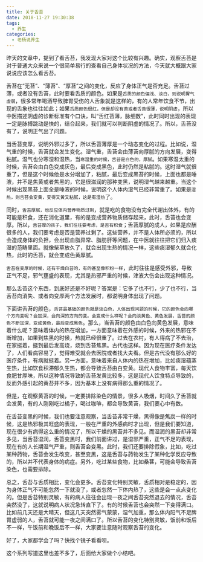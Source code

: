 ```yaml
---
title: 关于舌苔
date: 2018-11-27 19:30:38
tags: 
  - 养生
categories:
  - 老杨说养生
---
```


昨天的文章中，提到了看舌苔，我发现大家对这个比较有兴趣。确实，观察舌苔是对于普通大众来说一个很简单易行的查看自己身体状况的方法，今天就大概跟大家说说应该怎么看舌苔。
<!--more-->

舌苔在“无苔”、“薄苔”、“厚苔”之间的变化，反应了身体正气是否充足。舌苔过薄，或者没有舌苔，此时要看舌质的颜色。如果是`舌质的颜色偏浅、淡白，则说明胃气虚弱`，很多常年喝酒导致脾胃受伤的人舌象就是这样的，有的人常年饮食不节，出现的舌象也往往如此；如果`舌质颜色很红，但是却没有苔或者舌苔很薄，说明阴虚`，所以中医描述阴虚的诊断标准有个口诀，叫“舌红苔薄，脉细数”，此时同时出现的表现一定是脉搏跳动是快的，结合起来，我们就可以判断阴虚的情况了。所以，舌苔没有了，说明正气出了问题。

当舌苔变厚，说明外邪过多了，所以舌苔薄厚是一个动态变化的过程。比如说，湿气重的时候，舌苔就会发生变化。湿气重，舌苔会由薄苔向厚腻的方向发展，变得粘腻。湿气也分寒湿和湿热，当`寒湿重的时候，舌苔是白色的，厚腻`。如果寒湿太重的时候，舌苔会由白色变成灰色，最后变成黑色，此时仍然是粘腻的。这时湿气就很重了，但是这个时候他是水分增加了，粘腻，最后变成黑苔的时候，上面也都是唾液，并不是焦黄或者焦黑的，它是很滋润的那种变黑，说明湿气越来越重。当这个时候出现黑苔上面全是唾液的时候，说明这个人体内湿气已经非常重了。如果是`湿热，则舌苔会变黄，变得又黄又粘腻，这是有湿热`了。

同时，`舌苔厚腻，也反应体内营养物质过剩`，就是吃的食物没有完全代谢出体外，有的可能是积食，还在消化道里，有的是变成营养物质储存起来，此时，舌苔也会变厚。所以，`舌苔厚的孩子，我们往往要考虑，是否有积食`；舌苔厚腻的成人，如果是应酬很多的人，我们要考虑是否是营养过剩了。这些营养，并不是人体所必须的，所以会造成身体的负担，会出现血脂异常、脂肪肝等问题，在中医就往往把它们归入痰湿的范畴里面。就像柴草放久了，就会出现生热的情况一样，这些痰湿郁久就会化热，此时的舌苔，就会变成色黄厚腻。

`舌苔在变厚的时候，还有干燥白苔的，有的甚至像积粉一样`，此时往往是感受外邪，导致正气不足，邪气壅盛的表现，尤其是热邪严重的时候，津液大伤会出现这种情况。

那么舌苔这个东西，到底好还是不好呢？答案是：它多了也不行，少了也不行，当舌苔向消失、或者向变厚两个方法发展时，都说明身体出现了问题。

下面讲舌苔的颜色，`舌苔最基础的颜色就是淡白色，人体出现问题的时候，它的颜色会向哪个方向变呢？会加深，会向深的方向的变。会变成什么样呢？会向淡黄色、黄色发展，舌苔的颜色不断加深，变成黄色，最后变成黑色`。那么，当舌苔的颜色由白色向黄色发展，意味着什么呢？意味着体内的热在增加，一方面意味着在外感的时候，外来的热邪在不断增加，如果到焦黑的时候，热就已经很重了。过去在农村，有人得病了不去治，在家挺着，挺到最后发高烧，烧到舌苔焦黑。古代也这样。因为现在医疗条件发达了，人们看病容易了，觉得难受就会去医院或者找大夫看。但是古代没有那么好的医疗条件，有病就挺着。另一方面，意味着来自人体内的热在增加，比如痰湿蕴蒸生热，比如饮食积滞郁久生热，都会导致舌苔由白变黄。现代人食物丰富，每天饮食肥甘厚味，所以这种情况导致的舌苔发黄比较多，这是现代人饮食特点导致的，反而外感引起的黄苔并不多，因为基本上没有病得那么重的情况了。

但是，在观察黄苔的时候，一定要排除染色的情景，很多人吸烟，时间久了舌苔就会发黄，有的人刚刚吃过橘子，喝过咖啡，都会导致黄苔，我们要心中有数。

在舌苔变黑的时候，我们也要注意观察，当舌苔非常干燥，黑得像是焦炭一样的时候，这是热邪极其旺盛的表现，一般在严重的外感病时才出现，但是我们要知道，现在很少有病得这么重的情况了，所以干燥的黑苔并不多见。而湿润的黑苔却非常多见，当舌苔湿润，舌苔变黑时，我们前面讲过，是湿邪严重，正气不足的表现，现在有的人长期湿气严重，则舌苔会变黑。此时，我们还要排除假象，比如，吃过某种药物，舌苔会发生改变，甚至变黑，这是舌苔与药物发生了某种化学反应导致的，所以并不代表身体的病症。另外，吃过某些食物，比如桑葚，可能会导致舌苔染色，也需要排除。　

总之，舌苔与舌质相比，变化会更多。舌苔变化特别灵敏，舌质相对是稳定的，因为身体正气不可能忽然一下就没了，或者忽然一下体内热了，这些是会一点点变化的。但是舌苔特别灵敏，有的病人往往会出现一夜之间舌苔突然退去的情况，舌苔突然没了，这就说明病人状况急转直下了。有的时候舌苔也会突然一下变得满口。比如前几天还是大晴天，但这几天突然雾气蒙蒙，湿气加重，那么体内阳气不足脾胃虚弱的人，舌苔就可能一夜之间满口了。所以舌苔的变化特别灵敏，饭前和饭后不一样，午饭前和晚饭后不一样，大家要注意随时观察舌苔的变化。

好了，大家都学会了吗？快找个镜子看看呗。

这个系列写道这里也差不多了，后面给大家做个小结吧。